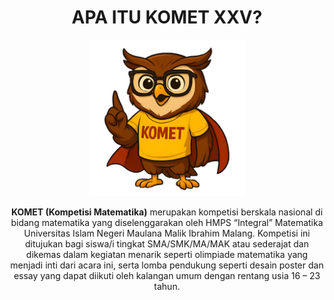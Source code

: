 <h1 style="text-align: center;">APA ITU KOMET XXV?</h1>
<div style="text-align: center;">
    <img width="250" height="250" src="/img/maskot.png">
</div>
<p style="text-align: center;">
    <strong>KOMET (Kompetisi Matematika)</strong> merupakan kompetisi berskala nasional di bidang matematika yang diselenggarakan oleh HMPS “Integral” Matematika Universitas Islam Negeri Maulana Malik Ibrahim Malang. Kompetisi ini ditujukan bagi siswa/i tingkat SMA/SMK/MA/MAK atau sederajat dan dikemas dalam kegiatan menarik seperti olimpiade matematika yang menjadi inti dari acara ini, serta lomba pendukung seperti desain poster dan essay yang dapat diikuti oleh kalangan umum dengan rentang usia 16 – 23 tahun.
</p>
